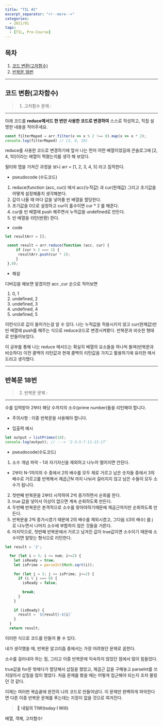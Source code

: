 ```yaml
---
title: "TIL #2"
excerpt_separator: "<!--more-->"
categories:
  - 2021/01
tags:
  - [TIL, Pre-Course]
---
```


## 목차

1. [코드 변환(고차함수)](#코드-변환(고차함수))
2. [반복문 18번](#반복문-18번)

---

## 코드 변환(고차함수)

> 1. 고차함수 문제 :
------

아래 코드를 **reduce메서드 한 번만 사용한 코드로 변경하여** 스스로 작성하고, 직접 설명한 내용을 적어주세요.

```javascript
const filterMaped = arr.filter(x => x % 2 !== 0).map(x => x * 2);
console.log(filterMaped) // [2, 6, 10]
```

reduce를 사용한 코드로 변경하기에 앞서 나는 먼저 어떤 배열이었길래 콘솔로그에 [2, 4, 10]이라는 배열이 찍혔는지를 생각 해 보았다.

필터와 맵을 거쳐간 과정을 보니 arr = [1, 2, 3, 4, 5] 라고 짐작한다.


* pseudocode (수도코드)
1. reduce(function (acc, cur)) 에서 acc(누적값) 과 cur(현재값) 그리고 초기값을 어떻게 설정해줄지 생각해본다.
2. 값이 나올 때 마다 값을 넣어줄 빈 배열을 할당한다.
3. 초기값을 0으로 설정하고 cur이 홀수이면 cur * 2 를 해준다.
4. cur을 빈 배열에 push 해주면서 누적값을 undefined로 만든다.
5. 빈 배열을 리턴(반환) 한다.


* code


```javascript
let resultArr = [];

 const result = arr.reduce(function (acc, cur) {  
     if (cur % 2 === 1) {
      resultArr.push(cur * 2);
     }     
 },0);
```

* 해설

디버깅을 해보면 알겠지만 acc ,cur 순으로 적어보면

1. 0, 1
2. undefined, 2
3. undefined, 3
4. undefined, 4
5. undefined, 5

이런식으로 값이 들어가는걸 알 수 있다. 나는 누적값을 적용시키지 않고 cur(현재값)만 빈 배열에 push를 해주는 식으로 reduce코드로 변경시켜봤다. 반복문과 비슷한 형태로 만들어보았다.

이 공부를 통해 나는 reduce 메서드는 확실히 배열의 요소들을 하나씩 돌며(반복문과 비슷하다) 이전 콜백의 리턴값과 현재 콜백의 리턴값을 가지고 활용하기에 유리한 메서드라고 생각했다.


***

## 반복문 18번
> 2. 반복문 문제 :
------

수를 입력받아 2부터 해당 수까지의 소수(prime number)들을 리턴해야 합니다.

* 주의사항 : 이중 반복문을 사용해야 합니다.

* 입출력 예시

```javascript
let output = listPrimes(18);
console.log(output); // ---> '2-3-5-7-11-13-17'
```

* pseudocode(수도코드)
1. 소수 개념 파악 - 1과 자기자신을 제외하고 나누어 떨어지면 안된다.
* 2부터 N-1까지의 수 중에서 2의 배수를 모두 체로 거르고 남은 숫자들 중에서 3의 배수로 거르고를 반복해서 제곱근N 까지 나눠서 걸러지지 않고 남은 수들이 모두 소수가 됩니다.
2. 첫번째 반복문을 2부터 시작하여 2씩 증가하면서 순회를 한다.
3. true 값을 넣어서 이상이 없으면 계속 순회하도록 만든다.
4. 두번째 반복문은 본격적으로 소수를 찾아야하기때문에 제곱근까지만 순회하도록 만든다.
5. 반복문을 2씩 증가시켰기 때문에 2의 배수를 제외시켰고, 그다음 i(3의 배수) 를 j 로 나누면서 나머지 소수에 부합하지 않은 것들을 거른다.
6. 마지막으로, 첫번째 반복문에서 거르고 남겨진 값이 true값이면 소수이기 때문에 소수이면 알맞는 형식으로 리턴한다.

```javascript
let result = '2';

  for (let i = 3; i <= num; i+=2) {
    let isReady = true;
    let isPrime = parseInt(Math.sqrt(i));
    
    for (let j = 3; j <= isPrime; j+=2) {
      if (i % j === 0) {
        isReady = false;
        
        break;
      }
    }
    
    if (isReady) {
      result = `${result}-${i}`
    }
  }
  return result;
```

이러한 식으로 코드를 만들어 볼 수 있다.

내가 생각했을 때, 반복문 알고리즘 중에서는 가장 어려웠던 문제로 꼽힌다.

소수를 걸러내야 하는 점, 그리고 이중 반복문에 익숙하지 않았던 점에서 많이 힘들었다.

true값을 for문 밖에다가 할당해서 삽질을 했었고, 제곱근 값을 구해놓고 parseInt를 쓰지않아서 삽질을 많이   했었다. 처음 문제를 봤을 때는 어떻게 접근해야 되는지 조차 몰랐던 것 같다.

이제는 여러번 복습끝에 완전히 나의 코드로 만들어냈다. 이 문제만 완벽하게 파악한다면 다른 이중 반복문 문제를 푸는데는 지장이 없을 것으로 여겨진다.

> :punch: **내일의 TIW(today I Will)**

배열, 객체, 고차함수!
